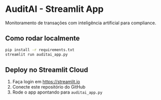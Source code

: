 # AuditAI - Streamlit App

Monitoramento de transações com inteligência artificial para compliance.

## Como rodar localmente

```bash
pip install -r requirements.txt
streamlit run auditai_app.py
```

## Deploy no Streamlit Cloud

1. Faça login em https://streamlit.io
2. Conecte este repositório do GitHub
3. Rode o app apontando para `auditai_app.py`